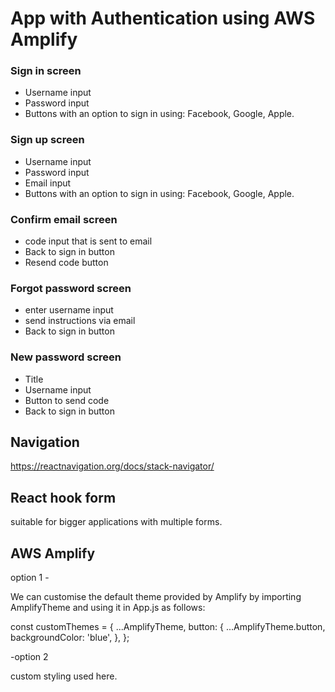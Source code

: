# App with Authentication using AWS Amplify

### Sign in screen

- Username input
- Password input
- Buttons with an option to sign in using: Facebook, Google, Apple.

### Sign up screen

- Username input
- Password input
- Email input
- Buttons with an option to sign in using: Facebook, Google, Apple.

### Confirm email screen

- code input that is sent to email
- Back to sign in button
- Resend code button

### Forgot password screen

- enter username input
- send instructions via email
- Back to sign in button

### New password screen

- Title
- Username input
- Button to send code
- Back to sign in button

## Navigation

https://reactnavigation.org/docs/stack-navigator/

## React hook form

suitable for bigger applications with multiple forms.

## AWS Amplify

option 1 -

We can customise the default theme provided by Amplify by importing AmplifyTheme and using it in App.js as follows:

const customThemes = {
...AmplifyTheme,
button: {
...AmplifyTheme.button,
backgroundColor: 'blue',
},
};

-option 2

custom styling used here.
